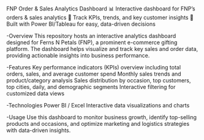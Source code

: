 FNP Order & Sales Analytics Dashboard
📊 Interactive dashboard for FNP’s orders & sales analytics
🚀 Track KPIs, trends, and key customer insights
🔧 Built with Power BI/Tableau for easy, data-driven decisions

-Overview
This repository hosts an interactive analytics dashboard designed for Ferns N Petals (FNP), a prominent e-commerce gifting platform. The dashboard helps visualize and track key sales and order data, providing actionable insights into business performance.

-Features
Key performance indicators (KPIs) overview including total orders, sales, and average customer spend
Monthly sales trends and product/category analysis
Sales distribution by occasion, top customers, top cities, daily, and demographic segments
Interactive filtering for customized data views

-Technologies
Power BI / Excel
Interactive data visualizations and charts

-Usage
Use this dashboard to monitor business growth, identify top-selling products and occasions, and optimize marketing and logistics strategies with data-driven insights.
